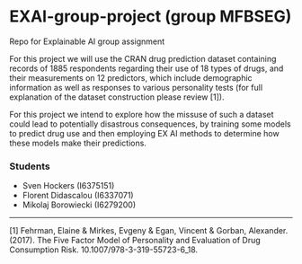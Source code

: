 # EXAI-group-project (group MFBSEG)

Repo for Explainable AI group assignment

For this project we will use the CRAN drug prediction dataset containing records of 1885 respondents regarding their use of 18 types of drugs, and their measurements on 12 predictors, which include demographic information as well as responses to various personality tests (for full explanation of the dataset construction please review [1]). 

For this project we intend to explore how the missuse of such a dataset could lead to potentially disastrous consequences, by training some models to predict drug use and then employing EX AI methods to determine how these models make their predictions.

### Students
* Sven Hockers (I6375151)
* Florent Didascalou (I6337071)
* Mikolaj Borowiecki (I6279200)


---

[1] Fehrman, Elaine & Mirkes, Evgeny & Egan, Vincent & Gorban, Alexander. (2017). The Five Factor Model of Personality and Evaluation of Drug Consumption Risk. 10.1007/978-3-319-55723-6_18. 

